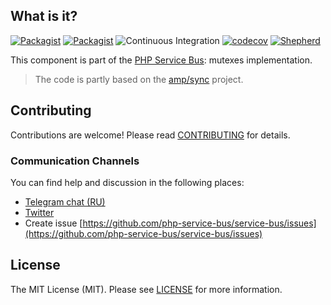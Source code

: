 ## What is it?

[![Packagist](https://img.shields.io/packagist/v/php-service-bus/mutex.svg)](https://packagist.org/packages/php-service-bus/mutex)
[![Packagist](https://img.shields.io/packagist/dt/php-service-bus/mutex.svg)](https://packagist.org/packages/php-service-bus/mutex)
![Continuous Integration](https://github.com/php-service-bus/mutex/workflows/Continuous%20Integration/badge.svg)
[![codecov](https://codecov.io/gh/php-service-bus/mutex/branch/v5.0/graph/badge.svg?token=0bKwdiuo0S)](https://codecov.io/gh/php-service-bus/mutex)
[![Shepherd](https://shepherd.dev/github/php-service-bus/mutex/coverage.svg)](https://shepherd.dev/github/php-service-bus/mutex)

This component is part of the [PHP Service Bus](https://github.com/php-service-bus/service-bus): mutexes implementation.
> The code is partly based on the [amp/sync](https://github.com/amphp/sync) project.

## Contributing
Contributions are welcome! Please read [CONTRIBUTING](.github/CONTRIBUTING.md) for details.

### Communication Channels
You can find help and discussion in the following places:
* [Telegram chat (RU)](https://t.me/php_service_bus)
* [Twitter](https://twitter.com/PhpBus)
* Create issue [https://github.com/php-service-bus/service-bus/issues](https://github.com/php-service-bus/service-bus/issues)

## License

The MIT License (MIT). Please see [LICENSE](LICENSE.md) for more information.
